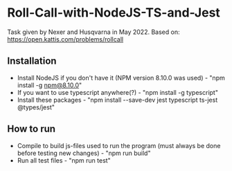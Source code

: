 # Roll-Call-with-NodeJS-TS-and-Jest
Task given by Nexer and Husqvarna in May 2022. Based on: https://open.kattis.com/problems/rollcall 

## Installation
* Install NodeJS if you don't have it (NPM version 8.10.0 was used) - "npm install -g npm@8.10.0"
* If you want to use typescript anywhere(?) - "npm install -g typescript"
* Install these packages - "npm install --save-dev jest typescript ts-jest @types/jest"

## How to run
* Compile to build js-files used to run the program (must always be done before testing new changes) - "npm run build"
* Run all test files - "npm run test"
